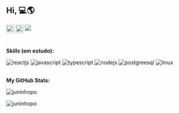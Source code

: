 ## Hi, :computer::earth_americas:

<a href="https://www.linkedin.com/in/darlan-junior-93a745147/">
  <img align="left" alt="Darlan Linkedin" width="22px" src="https://cdn.jsdelivr.net/npm/simple-icons@v3/icons/linkedin.svg" />
</a>
<a href="https://www.instagram.com/juninhopo/">
  <img align="left" alt="Darlan Instagram" width="22px" src="https://cdn.jsdelivr.net/npm/simple-icons@v3/icons/instagram.svg" />
</a>

![](https://visitor-badge.glitch.me/badge?page_id=juninhopo.juninhopo)

<br />

**Skills (em estudo):**

<div float="left">
    <img src="https://img.shields.io/badge/-ReactJS-blue" alt="reactjs"/>
    <img src="https://img.shields.io/badge/-Javascript-yellow" alt="javascript"/>
    <img src="https://img.shields.io/badge/-Typescript-9cf" alt="typescript"/>
    <img src="https://img.shields.io/badge/-NodeJS-success" alt="nodejs"/>
    <img src="https://img.shields.io/badge/-Postgreesql-informational" alt="postgreesql"/>
    <img src="https://img.shields.io/badge/-Linux-yellowgreen" alt="linux"/>
<div>

<br />

**My GitHub Stats:**

<div float="left">
    <p><img src="https://github-readme-stats.vercel.app/api?username=juninhopo&show_icons=true&theme=gotham" alt="juninhopo" /></p>
    <p><img src="https://github-readme-stats.vercel.app/api/top-langs/?username=juninhopo&theme=gotham" alt="juninhopo" /></p>
<div>

